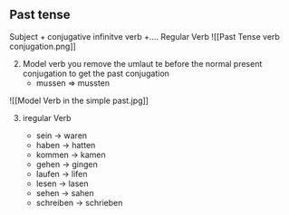 
## Past tense
Subject + conjugative infinitve verb +....
 Regular Verb
![[Past Tense verb conjugation.png]]

2. Model verb you remove the umlaut te before the normal present conjugation to get the past conjugation
    - mussen => mussten
    
![[Model Verb in the simple past.jpg]]

3. iregular Verb

    - sein -> waren
    - haben -> hatten
    - kommen -> kamen
    - gehen -> gingen
    - laufen -> lifen
    - lesen -> lasen
    - sehen -> sahen
    - schreiben -> schrieben
